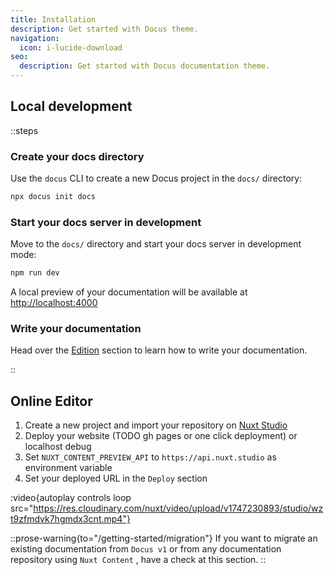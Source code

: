 ```yaml
---
title: Installation
description: Get started with Docus theme.
navigation:
  icon: i-lucide-download
seo:
  description: Get started with Docus documentation theme.
---
```


## Local development

::steps

### Create your docs directory

Use the `docus` CLI to create a new Docus project in the `docs/` directory:

```bash [Terminal]
npx docus init docs
```

### Start your docs server in development

Move to the `docs/` directory and start your docs server in development mode:

```bash [Terminal]
npm run dev
```

A local preview of your documentation will be available at <http://localhost:4000>

### Write your documentation

Head over the [Edition](/getting-started/edition) section to learn how to write your documentation.

::


## Online Editor

1. Create a new project and import your repository on [Nuxt Studio](https://nuxt.studio)
2. Deploy your website (TODO gh pages or one click deployment) or localhost debug
3. Set `NUXT_CONTENT_PREVIEW_API` to `https://api.nuxt.studio` as environment variable
4. Set your deployed URL in the `Deploy` section

:video{autoplay controls loop src="https://res.cloudinary.com/nuxt/video/upload/v1747230893/studio/wzt9zfmdvk7hgmdx3cnt.mp4"}

::prose-warning{to="/getting-started/migration"}
If you want to migrate an existing documentation from `Docus v1` or from any documentation repository using `Nuxt Content` , have a check at this section.
::
